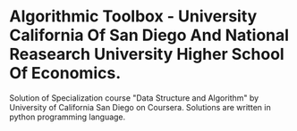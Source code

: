 # Algorithmic Toolbox - University California Of San Diego And National Reasearch University Higher School Of Economics.
Solution of Specialization course "Data Structure and Algorithm" by University of California San Diego on Coursera.
Solutions are written in python programming language.

